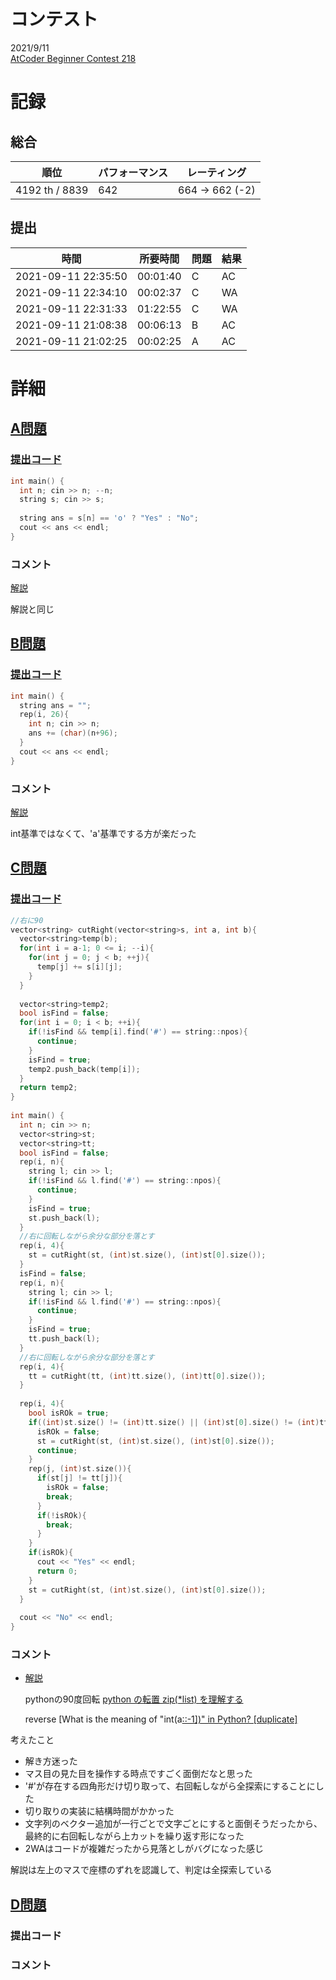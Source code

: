 # コンテスト
2021/9/11<br>
[AtCoder Beginner Contest 218](https://atcoder.jp/contests/abc218)

# 記録
## 総合
|  順位  |  パフォーマンス  | レーティング |
| ---- | ---- | ---- |
|  4192 th / 8839  | 642 | 664 → 662 (-2) |

## 提出
|  時間  |  所要時間  |  問題  | 結果 |
| ---- | ---- | ---- | ---- |
| 2021-09-11 22:35:50 | 00:01:40 | C | AC |
| 2021-09-11 22:34:10 | 00:02:37 | C | WA |
| 2021-09-11 22:31:33 | 01:22:55 | C | WA |
| 2021-09-11 21:08:38 | 00:06:13 | B | AC |
| 2021-09-11 21:02:25 | 00:02:25 | A | AC |


# 詳細
## [A問題](https://atcoder.jp/contests/abc218/tasks/abc218_a)
### [提出コード](https://atcoder.jp/contests/abc218/submissions/25746744)
```c++
int main() {
  int n; cin >> n; --n;
  string s; cin >> s;
  
  string ans = s[n] == 'o' ? "Yes" : "No";
  cout << ans << endl;
}
```

### コメント
[解説](https://atcoder.jp/contests/abc218/editorial/2579)

解説と同じ


## [B問題](https://atcoder.jp/contests/abc218/tasks/abc218_b)
### [提出コード](https://atcoder.jp/contests/abc218/submissions/25755534)
```c++
int main() {
  string ans = "";
  rep(i, 26){
    int n; cin >> n;
    ans += (char)(n+96);
  }
  cout << ans << endl;
}
```

### コメント
[解説](https://atcoder.jp/contests/abc218/editorial/2604)

int基準ではなくて、'a'基準でする方が楽だった


## [C問題](https://atcoder.jp/contests/abc218/tasks/abc218_c)
### [提出コード](https://atcoder.jp/contests/abc218/submissions/25783038)
```c++
//右に90
vector<string> cutRight(vector<string>s, int a, int b){
  vector<string>temp(b);
  for(int i = a-1; 0 <= i; --i){
    for(int j = 0; j < b; ++j){
      temp[j] += s[i][j];
    }
  }
 
  vector<string>temp2;
  bool isFind = false;
  for(int i = 0; i < b; ++i){
    if(!isFind && temp[i].find('#') == string::npos){
      continue;
    }
    isFind = true;
    temp2.push_back(temp[i]);
  }
  return temp2;
}
 
int main() {
  int n; cin >> n;
  vector<string>st;
  vector<string>tt; 
  bool isFind = false;
  rep(i, n){
    string l; cin >> l;
    if(!isFind && l.find('#') == string::npos){
      continue;
    }
    isFind = true;
    st.push_back(l);
  }
  //右に回転しながら余分な部分を落とす
  rep(i, 4){
    st = cutRight(st, (int)st.size(), (int)st[0].size());
  }
  isFind = false;
  rep(i, n){
    string l; cin >> l;
    if(!isFind && l.find('#') == string::npos){
      continue;
    }
    isFind = true;
    tt.push_back(l);
  }
  //右に回転しながら余分な部分を落とす
  rep(i, 4){
    tt = cutRight(tt, (int)tt.size(), (int)tt[0].size());
  }
 
  rep(i, 4){
    bool isROk = true;
    if((int)st.size() != (int)tt.size() || (int)st[0].size() != (int)tt[0].size()){
      isROk = false;
      st = cutRight(st, (int)st.size(), (int)st[0].size());
      continue;
    }
    rep(j, (int)st.size()){
      if(st[j] != tt[j]){
        isROk = false;
        break;
      }
      if(!isROk){
        break;
      }
    }
    if(isROk){
      cout << "Yes" << endl;
      return 0;
    }
    st = cutRight(st, (int)st.size(), (int)st[0].size());
  }
 
  cout << "No" << endl;
}
```

### コメント
* [解説](https://atcoder.jp/contests/abc218/editorial/2598)

  pythonの90度回転 [python の転置 zip(*list) を理解する](https://jackee777.hatenablog.com/entry/2019/05/03/223646)

  reverse [What is the meaning of "int(a[::-1\])" in Python? [duplicate]](https://stackoverflow.com/questions/31633635/what-is-the-meaning-of-inta-1-in-python)

考えたこと

* 解き方迷った
* マス目の見た目を操作する時点ですごく面倒だなと思った
* '#'が存在する四角形だけ切り取って、右回転しながら全探索にすることにした
* 切り取りの実装に結構時間がかかった
* 文字列のベクター追加が一行ごとで文字ごとにすると面倒そうだったから、最終的に右回転しながら上カットを繰り返す形になった
* 2WAはコードが複雑だったから見落としがバグになった感じ

解説は左上のマスで座標のずれを認識して、判定は全探索している


## [D問題]()
### 提出コード

### コメント
